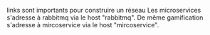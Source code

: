 links sont importants pour construire un réseau
Les microservices s'adresse à rabbitmq via le host "rabbitmq".
De même gamification s'adresse à mircoservice via le host "mircoservice".
